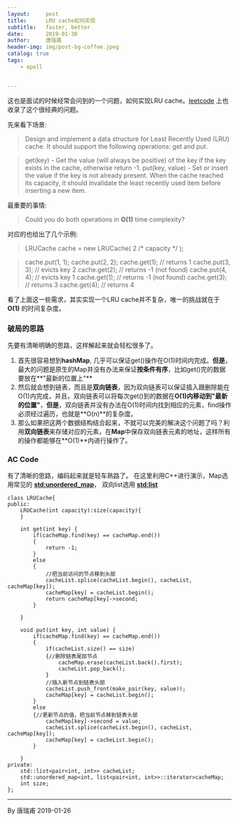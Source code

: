 ```yaml
---
layout:     post
title:      LRU cache如何实现
subtitle:   faster, better
date:       2019-01-30
author:     唐瑞甫
header-img: img/post-bg-coffee.jpeg
catalog: true
tags: 
    - epoll


---  
```


这也是面试的时候经常会问到的一个问题，如何实现LRU cache。[leetcode](https://leetcode.com/problems/lru-cache/)   上也收录了这个很经典的问题。  
  
先来看下场景:

> Design and implement a data structure for Least Recently Used (LRU) cache. It should support the following operations: get and put.

> get(key) - Get the value (will always be positive) of the key if the key exists in the cache, otherwise return -1.
> put(key, value) - Set or insert the value if the key is not already present. When the cache reached its capacity, it should invalidate the least recently used item before inserting a new item.
  
最重要的事情:  

> Could you do both operations in **O(1)** time complexity?

对应的也给出了几个示例:  
  
> LRUCache cache = new LRUCache( 2 /* capacity */ );

> cache.put(1, 1);
> cache.put(2, 2);
> cache.get(1);       // returns 1
> cache.put(3, 3);    // evicts key 2
> cache.get(2);       // returns -1 (not found)
> cache.put(4, 4);    // evicts key 1
> cache.get(1);       // returns -1 (not found)
> cache.get(3);       // returns 3
> cache.get(4);       // returns 4

看了上面这一些需求，其实实现一个LRU cache并不复杂，唯一的挑战就在于**O(1)** 的时间复杂度。


### 破局的思路
先要有清晰明确的思路，这样解起来就会轻松很多了。  

1. 首先很容易想到**hashMap**, 几乎可以保证get()操作在O(1)时间内完成。**但是**，最大的问题是原生的Map并没有办法来保证**按条件有序**，比如get()完的数据要放在**"最新的位置上"**
2. 然后就会想到链表，而且是**双向链表**，因为双向链表可以保证插入跟删除能在O(1)内完成，并且，双向链表可以将每次get()到的数据在**O(1)**内移动到**"最新的位置"**，**但是**，双向链表并没有办法在O(1)时间内找到相应的元素，find操作必须经过遍历，也就是**O(n)**的复杂度。
3. 那么如果把这两个数据结构结合起来，不就可以完美的解决这个问题了吗？利用**双向链表**来存储对应的元素，在**Map**中保存双向链表元素的地址，这样所有的操作都能够在**O(1)**内进行操作了。
  
   
### AC Code

有了清晰的思路，编码起来就是轻车熟路了。
在这里利用C++进行演示，Map选用常见的 **[std:unordered_map](https://en.cppreference.com/w/cpp/container/unordered_map)**， 双向list选用 **[std:list](https://en.cppreference.com/w/cpp/container/list)**

```
class LRUCache{
public:
    LRUCache(int capacity):size(capacity){
    }
    
    int get(int key) {
        if(cacheMap.find(key) == cacheMap.end())
		{
            return -1;
		}
        else
        {
            //把当前访问的节点移到头部
            cacheList.splice(cacheList.begin(), cacheList, cacheMap[key]);
            cacheMap[key] = cacheList.begin();
            return cacheMap[key]->second;
        }
        
    }
    
    void put(int key, int value) {
        if(cacheMap.find(key) == cacheMap.end())
        {
            if(cacheList.size() == size)
            {//删除链表尾部节点
                cacheMap.erase(cacheList.back().first);
                cacheList.pop_back();
            }
            //插入新节点到链表头部
            cacheList.push_front(make_pair(key, value));
            cacheMap[key] = cacheList.begin();
        }
        else
        {//更新节点的值，把当前节点移到链表头部
            cacheMap[key]->second = value;
            cacheList.splice(cacheList.begin(), cacheList, cacheMap[key]);
            cacheMap[key] = cacheList.begin();
        }
        
    }
private:
    std::list<pair<int, int>> cacheList;
    std::unordered_map<int, list<pair<int, int>>::iterator>cacheMap;
    int size;
};  

```
  
  


---
  By 唐瑞甫
  2019-01-26

